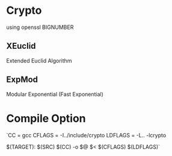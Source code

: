 # Crypto
using openssl BIGNUMBER
## XEuclid
Extended Euclid Algorithm
## ExpMod
Modular Exponential (Fast Exponential)
</br>

# Compile Option
`CC = gcc
CFLAGS = -I../include/crypto
LDFLAGS = -L.. -lcrypto

$(TARGET): $(SRC)
	$(CC) -o $@ $< $(CFLAGS) $(LDFLAGS)`


